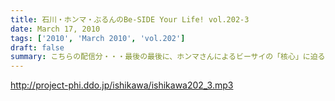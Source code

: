 ```yaml
---
title: 石川・ホンマ・ぶるんのBe-SIDE Your Life! vol.202-3
date: March 17, 2010
tags: ['2010', 'March 2010', 'vol.202']
draft: false
summary: こちらの配信分・・・最後の最後に、ホンマさんによるビーサイの「核心」に迫る一言があります！最後まで止めないでいっちゃってください～～。NAMAE
---
```


http://project-phi.ddo.jp/ishikawa/ishikawa202_3.mp3
